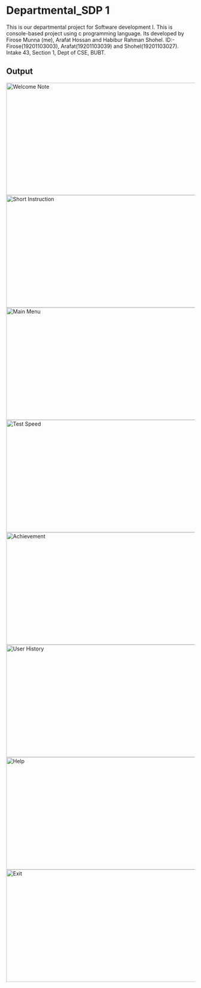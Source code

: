 
# Departmental_SDP 1
This is our departmental project for Software development I. This is console-based project using c programming language. Its developed by Firose Munna (me), Arafat Hossan and Habibur Rahman Shohel. ID:- Firose(19201103003), Arafat(19201103039) and Shohel(19201103027). Intake 43, Section 1, Dept of CSE, BUBT.

## Output
   <img src="https://github.com/firose-munna/Departmental_SDP1/assets/105736440/847d1f81-d9ec-4e5c-af95-bbc35b708552" alt="Welcome Note" height="300" width="700">
   <img src="https://github.com/firose-munna/Departmental_SDP1/assets/105736440/827e4f56-01d7-4c18-ba37-3d3c8d139615" alt="Short Instruction" height="300" width="700">
   <img src="https://github.com/firose-munna/Departmental_SDP1/assets/105736440/3a42e859-2bd2-4c95-bde3-269adb7097da" alt="Main Menu" height="300" width="700">
   <img src="https://github.com/firose-munna/Departmental_SDP1/assets/105736440/5e282afc-3d17-4e71-a221-7548ec28998f" alt="Test Speed" height="300" width="700">

   <img src="https://github.com/firose-munna/Departmental_SDP1/assets/105736440/2694691c-54ed-4445-a7c7-8faadba1cbb2" alt="Achievement" height="300" width="700">
   <img src="https://github.com/firose-munna/Departmental_SDP1/assets/105736440/ac0828da-6c08-40dd-9d7c-b5dde8a95a9b" alt="User History" height="300" width="700">
   <img src="https://github.com/firose-munna/Departmental_SDP1/assets/105736440/a8193e61-97b3-4f89-b34b-1776d1143455" alt="Help" height="300" width="700">

  <img src="https://github.com/firose-munna/Departmental_SDP1/assets/105736440/d3227d06-6a87-4daa-bb39-996869e78c80" alt="Exit" height="300" width="700">

